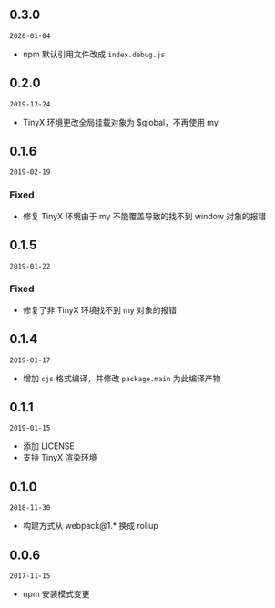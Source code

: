 ## 0.3.0

`2020-01-04`

- npm 默认引用文件改成 `index.debug.js`

## 0.2.0

`2019-12-24`

- TinyX 环境更改全局挂载对象为 $global，不再使用 my

## 0.1.6

`2019-02-19`

### Fixed
- 修复 TinyX 环境由于 my 不能覆盖导致的找不到 window 对象的报错

## 0.1.5

`2019-01-22`

### Fixed
- 修复了非 TinyX 环境找不到 my 对象的报错

## 0.1.4

`2019-01-17`

- 增加 `cjs` 格式编译，并修改 `package.main` 为此编译产物

## 0.1.1

`2019-01-15`
- 添加 LICENSE
- 支持 TinyX 渲染环境

## 0.1.0

`2018-11-30`
- 构建方式从 webpack@1.* 换成 rollup

## 0.0.6

`2017-11-15`

- npm 安装模式变更
